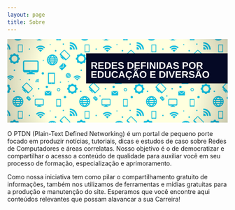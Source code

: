 ```yaml
---
layout: page
title: Sobre
---
```


![Capa](assets/capa-facebook.png)

O PTDN (Plain-Text Defined Networking) é um portal de pequeno porte focado em produzir notícias, tutoriais, dicas e estudos de caso sobre Redes de Computadores e áreas correlatas. Nosso objetivo é o de democratizar e compartilhar o acesso a conteúdo de qualidade para auxiliar você em seu processo de formação, especialização e aprimoramento.

Como nossa iniciativa tem como pilar o compartilhamento gratuito de informações, também nos utilizamos de ferramentas e mídias gratuitas para a produção e manutenção do site. Esperamos que você encontre aqui conteúdos relevantes que possam alavancar a sua Carreira!



